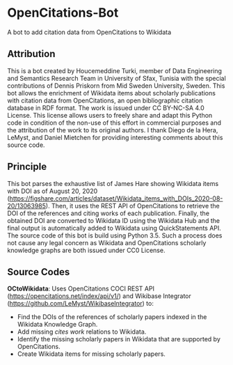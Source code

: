 # OpenCitations-Bot
A bot to add citation data from OpenCitations to Wikidata
## Attribution
This is a bot created by Houcemeddine Turki, member of Data Engineering and Semantics Research Team in University of Sfax, Tunisia with the special contributions of Dennis Priskorn from Mid Sweden University, Sweden. This bot allows the enrichment of Wikidata items about scholarly publications with citation data from OpenCitations, an open bibliographic citation database in RDF format. The work is issued under CC BY-NC-SA 4.0 License. This license allows users to freely share and adapt this Python code in condition of the non-use of this effort in commercial purposes and the attribution of the work to its original authors. I thank Diego de la Hera, LeMyst, and Daniel Mietchen for providing interesting comments about this source code.
## Principle
This bot parses the exhaustive list of James Hare showing Wikidata items with DOI as of August 20, 2020 (https://figshare.com/articles/dataset/Wikidata_items_with_DOIs_2020-08-20/13063985). Then, it uses the REST API of OpenCitations to retrieve the DOI of the references and citing works of each publication. Finally, the obtained DOI are converted to Wikidata ID using the Wikidata Hub and the final output is automatically added to Wikidata using QuickStatements API. The source code of this bot is build using Python 3.5. Such a process does not cause any legal concern as Wikidata and OpenCitations scholarly knowledge graphs are both issued under CC0 License.
## Source Codes
**OCtoWikidata**: Uses OpenCitations COCI REST API (https://opencitations.net/index/api/v1/) and Wikibase Integrator (https://github.com/LeMyst/WikibaseIntegrator) to: 
* Find the DOIs of the references of scholarly papers indexed in the Wikidata Knowledge Graph.
* Add missing *cites work* relations to Wikidata.
* Identify the missing scholarly papers in Wikidata that are supported by OpenCitations.
* Create Wikidata items for missing scholarly papers.
